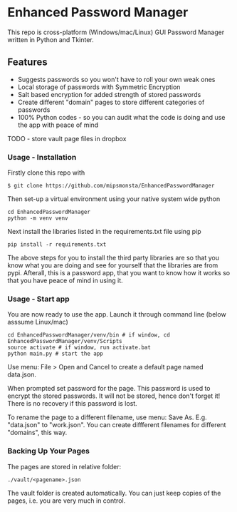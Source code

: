 # Enhanced Password Manager

This repo is cross-platform (Windows/mac/Linux) GUI Password Manager written in Python and Tkinter.

## Features

- Suggests passwords so you won't have to roll your own weak ones
- Local storage of passwords with Symmetric Encryption
- Salt based encryption for added strength of stored passwords
- Create different "domain" pages to store different categories of passwords
- 100% Python codes - so you can audit what the code is doing and use the app with peace of mind

TODO - store vault page files in dropbox

### Usage - Installation

Firstly clone this repo with

```
$ git clone https://github.com/mipsmonsta/EnhancedPasswordManager
```

Then set-up a virtual environment using your native system wide python

```
cd EnhancedPasswordManager
python -m venv venv
```

Next install the libraries listed in the requirements.txt file using pip

```
pip install -r requirements.txt
```

The above steps for you to install the third party libraries are so that you know
what you are doing and see for yourself that the libraries are from pypi. Afterall,
this is a password app, that you want to know how it works so that you have peace of 
mind in using it.

### Usage - Start app

You are now ready to use the app. Launch it through command line (below asssume Linux/mac)

```
cd EnhancedPasswordManager/venv/bin # if window, cd EnhancedPasswordManager/venv/Scripts
source activate # if window, run activate.bat
python main.py # start the app
```

Use menu: File > Open and Cancel to create a default page named data.json.

When prompted set password for the page. This password is used to encrypt the stored passwords.
It will not be stored, hence don't forget it! There is no recovery if this password is lost.

To rename the page to a different filename, use menu: Save As. E.g. "data.json" to "work.json".
You can create diffferent filenames for different "domains", this way.

### Backing Up Your Pages

The pages are stored in relative folder:

```
./vault/<pagename>.json
```

The vault folder is created automatically. You can just keep copies of the pages, i.e. you are very much in control.
